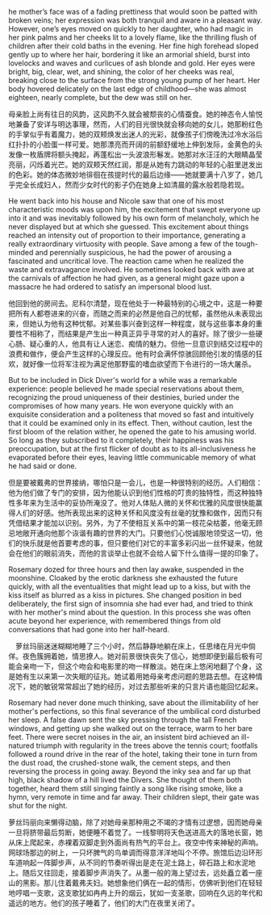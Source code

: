 he mother’s face was of a fading prettiness that would soon be patted with broken veins; her expression was both tranquil and aware in a pleasant way. However, one’s eyes moved on quickly to her daughter, who had magic in her pink palms and her cheeks lit to a lovely flame, like the thrilling flush of children after their cold baths in the evening. Her fine high forehead sloped gently up to where her hair, bordering it like an armorial shield, burst into lovelocks and waves and curlicues of ash blonde and gold. Her eyes were bright, big, clear, wet, and shining, the color of her cheeks was real, breaking close to the surface from the strong young pump of her heart. Her body hovered delicately on the last edge of childhood—she was almost eighteen, nearly complete, but the dew was still on her.

母亲脸上尚有往日的风韵，这风韵不久就会被颓丧的心情蚕食。她的神态令人愉悦地兼备了安详与明达事理，然而，人们的目光很快就会移向她的女儿，她那粉红色的手掌似乎有着魔力，她的双颊焕发出迷人的光彩，就像孩子们傍晚洗过冷水浴后红扑扑的小脸蛋一样可爱。她那漂亮而开阔的前额舒缓地上伸到发际，金黄色的头发像一枚盾牌将额头掩起，再蓬松出一头波浪形鬈发。她那对水汪汪的大眼睛晶莹亮丽，闪烁着光芒。她的双颊天然红润，那是从她有力跳动的年轻的心脏里迸发出的色彩。她的体态微妙地徘徊在孩提时代的最后边缘——她就要满十八岁了，她几乎完全长成妇人，然而少女时代的影子仍在她身上如清晨的露水般若隐若现。


He went back into his house and Nicole saw that one of his most characteristic moods was upon him, the excitement that swept everyone up into it and was inevitably followed by his own form of melancholy, which he never displayed but at which she guessed. This excitement about things reached an intensity out of proportion to their importance, generating a really extraordinary virtuosity with people. Save among a few of the tough-minded and perennially suspicious, he had the power of arousing a fascinated and uncritical love. The reaction came when he realized the waste and extravagance involved. He sometimes looked back with awe at the carnivals of affection he had given, as a general might gaze upon a massacre he had ordered to satisfy an impersonal blood lust.

他回到他的房间去。尼科尔清楚，现在他处于一种最特别的心境之中，这是一种要把所有人都卷进来的兴奋，而随之而来的必然是他自己的忧郁，虽然他从未表现出来，但她认为他有这种忧郁。对某些事兴奋到这样一种程度，就与这些事本身的重要性不相称了，而结果是产生出一种真正异乎寻常的对人的喜好。除了很少一些硬心肠、疑心重的人，他具有让人迷恋、痴情的魅力。但他一旦意识到结交过程中的浪费和做作，便会产生这样的心理反应。他有时会满怀惊骇回顾他引发的情感的狂欢，就好像一位将军注视为满足他那野蛮的嗜血欲望而下令进行的一场大屠杀。

But to be included in Dick Diver's world for a while was a remarkable experience: people believed he made special reservations about them, recognizing the proud uniqueness of their destinies, buried under the compromises of how many years. He won everyone quickly with an exquisite consideration and a politeness that moved so fast and intuitively that it could be examined only in its effect. Then, without caution, lest the first bloom of the relation wither, he opened the gate to his amusing world. So long as they subscribed to it completely, their happiness was his preoccupation, but at the first flicker of doubt as to its all-inclusiveness he evaporated before their eyes, leaving little communicable memory of what he had said or done.

但是要被戴弗的世界接纳，哪怕只是一会儿，也是一种很特别的经历。人们相信：他为他们做了专门的安排，因为他能认识到他们性格的叮贵的独特性，而这种独特性多年来为生活中的妥协所淹没了。他对人体贴人微的关怀和优雅的风度很快能赢得人们的好感。他所表现出来的这种关怀和风度没有丝毫的犹豫和做作，因而只有凭借结果才能加以识别。另外，为了不使相互关系中的第一枝花朵枯萎，他毫无顾忌地敞开通向他那个诙谐有趣的世界的大门。只要他们心悦诚服地领受这一切，他们的快乐就是他首要考虑的事，但只要他们对它的丰富多彩闪出一丝怀疑来，他就会在他们的眼前消失，而他的言谈举止也就不会给人留下什么值得一提的印象了。

Rosemary dozed for three hours and then lay awake, suspended in the moonshine. Cloaked by the erotic darkness she exhausted the future quickly, with all the eventualities that might lead up to a kiss, but with the kiss itself as blurred as a kiss in pictures. She changed position in bed deliberately, the first sign of insomnia she had ever had, and tried to think with her mother's mind about the question. In this process she was often acute beyond her experience, with remembered things from old conversations that had gone into her half-heard.

　萝丝玛丽迷迷糊糊地睡了三个小时，然后静静地躺在床上，任思绪在月光中倘佯。夜色簇拥着她，情思撩人。她对前景很快丧失了信心，她想即便到最后极有可能会亲吻一下，但这个吻会和电影里的吻一样散淡。她在床上悠闲地翻了个身，这是她有生以来第一次失眠的征兆。她试着用她母亲考虑问题的思路去想。在这种情况下，她的敏锐常常超出了她的经历，对过去那些听来的只言片语也能回忆起来。
 
 
 Rosemary had never done much thinking, save about the illimitability of her mother's perfections, so this final severance of the umbilical cord disturbed her sleep. A false dawn sent the sky pressing through the tall French windows, and getting up she walked out on the terrace, warm to her bare feet. There were secret noises in the air, an insistent bird achieved an ill-natured triumph with regularity in the trees above the tennis court; footfalls followed a round drive in the rear of the hotel, taking their tone in turn from the dust road, the crushed-stone walk, the cement steps, and then reversing the process in going away. Beyond the inky sea and far up that high, black shadow of a hill lived the Divers. She thought of them both together, heard them still singing faintly a song like rising smoke, like a hymn, very remote in time and far away. Their children slept, their gate was shut for the night.
 
 萝丝玛丽向来懒得动脑，除了对她母亲那种用之不竭的才情有过逻想，因而她母亲一旦将脐带最后剪断，她便睡不着觉了。一线黎明将天色送进高大的落地长窗，她从床上爬起来，赤裸着双脚走到外面尚有热气的平台上。夜空中传来神秘的声响。网球场那边的树上，一只坏脾气的鸟单调而得意洋洋地叫个不停。旅馆后边沿环形车道响起一阵脚步声，从不同的节奏听得出是走在泥土路上，碎石路上和水泥地上。随后又往回走，接着脚步声消失了。从墨一般的海上望过去，远处矗立着一座山的黑影。那儿住着戴弗夫妇。她想象他们俩在一起的情形，仿佛听到他们在轻轻地哼唱一支歌，这支歌犹如冉冉上升的烟云，犹如一支圣歌，回响在久远的年代和遥远的地方。他们的孩子睡着了，他们的大门在夜里关闭了。
 
 
